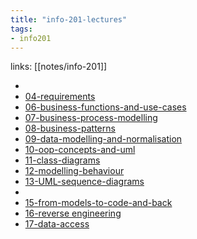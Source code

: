 ```yaml
---
title: "info-201-lectures"
tags: 
- info201
---
```

links: [[notes/info-201]]

- 
- [04-requirements](notes/04-requirements)
- [06-business-functions-and-use-cases](notes/06-business-functions-and-use-cases.md)
- [07-business-process-modelling](notes/07-business-process-modelling.md)
- [08-business-patterns](notes/08-business-patterns.md)
- [09-data-modelling-and-normalisation](notes/09-data-modelling-and-normalisation.md)
- [10-oop-concepts-and-uml](notes/10-oop-concepts-and-uml.md)
- [11-class-diagrams](notes/11-class-diagrams.md)
- [12-modelling-behaviour](notes/12-modelling-behaviour.md)
- [13-UML-sequence-diagrams](notes/13-UML-sequence-diagrams.md)
- 
- [15-from-models-to-code-and-back](notes/15-from-models-to-code-and-back.md)
- [16-reverse engineering](notes/16-reverse%20engineering.md)
- [17-data-access](notes/17-data-access.md) 

